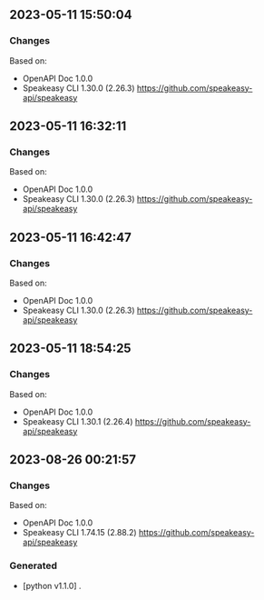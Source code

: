 

## 2023-05-11 15:50:04
### Changes
Based on:
- OpenAPI Doc 1.0.0 
- Speakeasy CLI 1.30.0 (2.26.3) https://github.com/speakeasy-api/speakeasy

## 2023-05-11 16:32:11
### Changes
Based on:
- OpenAPI Doc 1.0.0 
- Speakeasy CLI 1.30.0 (2.26.3) https://github.com/speakeasy-api/speakeasy

## 2023-05-11 16:42:47
### Changes
Based on:
- OpenAPI Doc 1.0.0 
- Speakeasy CLI 1.30.0 (2.26.3) https://github.com/speakeasy-api/speakeasy

## 2023-05-11 18:54:25
### Changes
Based on:
- OpenAPI Doc 1.0.0 
- Speakeasy CLI 1.30.1 (2.26.4) https://github.com/speakeasy-api/speakeasy

## 2023-08-26 00:21:57
### Changes
Based on:
- OpenAPI Doc 1.0.0 
- Speakeasy CLI 1.74.15 (2.88.2) https://github.com/speakeasy-api/speakeasy
### Generated
- [python v1.1.0] .